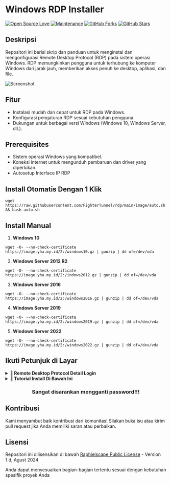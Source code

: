 # Windows RDP Installer

[![Open Source Love](https://badges.frapsoft.com/os/v2/open-source.png?v=103)](https://github.com/FighterTunnel/tunnel)
[![Maintenance](https://img.shields.io/badge/Maintained%3F-Yes-green)](https://GitHub.com/FighterTunnel/tunnel/graphs/commit-activity)
[![GitHub Forks](https://img.shields.io/github/forks/FighterTunnel/tunnel?&logo=github)](https://github.com/FighterTunnel/tunnel/fork)
[![GitHub Stars](https://img.shields.io/github/stars/FighterTunnel/tunnel?&logo=github)](https://github.com/FighterTunnel/tunnel/stargazers)

## Deskripsi
Repositori ini berisi skrip dan panduan untuk menginstal dan mengonfigurasi Remote Desktop Protocol (RDP) pada sistem operasi Windows. RDP memungkinkan pengguna untuk terhubung ke komputer Windows dari jarak jauh, memberikan akses penuh ke desktop, aplikasi, dan file.

![Screenshot](https://www.bleepstatic.com/content/hl-images/2024/05/14/Windows-Server.jpg)

## Fitur
- Instalasi mudah dan cepat untuk RDP pada Windows.
- Konfigurasi pengaturan RDP sesuai kebutuhan pengguna.
- Dukungan untuk berbagai versi Windows (Windows 10, Windows Server, dll.).

## Prerequisites
- Sistem operasi Windows yang kompatibel.
- Koneksi internet untuk mengunduh pembaruan dan driver yang diperlukan.
- Autosetup Interface IP RDP

## Install Otomatis Dengan 1 Klik
```
wget https://raw.githubusercontent.com/FighterTunnel/rdp/main/image/auto.sh && bash auto.sh
```
## Install Manual
1. **Windows 10**
```
wget -O- --no-check-certificate https://image.yha.my.id/2:/windows10.gz | gunzip | dd of=/dev/vda
```
2. **Windows Server 2012 R2**
```
wget -O- --no-check-certificate https://image.yha.my.id/2:/indows2012.gz | gunzip | dd of=/dev/vda
```
3. **Windows Server 2016**
```
wget -O- --no-check-certificate https://image.yha.my.id/2:/windows2016.gz | gunzip | dd of=/dev/vda
```
4. **Windows Server 2019**
```
wget -O- --no-check-certificate https://image.yha.my.id/2:/windows2019.gz | gunzip | dd of=/dev/vda
```
5. **Windows Server 2022**
```
wget -O- --no-check-certificate https://image.yha.my.id/2:/windows2022.gz | gunzip | dd of=/dev/vda
```

## Ikuti Petunjuk di Layar
<details>
<summary><b>🔗 Remote Desktop Protocol Detail Login</b></summary>

### Remote Desktop Protocol Detail Login

-  RDP HOST/IP PORT `5888`
-  Username `Administrator`
-  Password `@Ftvpnstores`
</details>

<details>
<summary><b>🔗 Tutorial Install Di Bawah Ini</b></summary>
<br>
    
> Anda memerlukan akun cloud silahkan beli [disini](https://t.me/yha_bot)
<h4> Install Otomatis 1 Klik: </h4>    
<p><a href="https://t.me/carainstallrdp"><img src="https://img.shields.io/badge/Tonton%20DI%20Telegram-blue?style=for-the-badge&logo=telegram" width="200""/></a></p>
<h5> Atau </h5>
<p><a href="https://t.me/carainstallrdp"><img src="https://img.shields.io/badge/Baca%20Disini-Klik%20-green?style=for-the-badge&logo=telegram""/></a></p>

<h4> Install Manual: </h4>    
<p><a href="https://t.me/carainstallrdp/4"><img src="https://img.shields.io/badge/Tonton%20Disini-Klik%20-red?style=for-the-badge&logo=telegram" width="200""/></a></p>
    
</details>

<h3 align="center">Sangat disarankan mengganti password!!!</h3>

## Kontribusi
Kami menyambut baik kontribusi dari komunitas! Silakan buka isu atau kirim pull request jika Anda memiliki saran atau perbaikan.

## Lisensi
Repositori ini dilisensikan di bawah [Raphielscape Public License](https://raw.githubusercontent.com/FighterTunnel/rdp/main/LICENCE) - Version 1.d, Agust 2024

Anda dapat menyesuaikan bagian-bagian tertentu sesuai dengan kebutuhan spesifik proyek Anda
